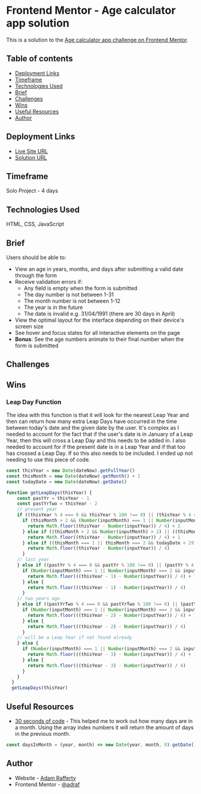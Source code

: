 # Frontend Mentor - Age calculator app solution

This is a solution to the [Age calculator app challenge on Frontend Mentor](https://www.frontendmentor.io/challenges/age-calculator-app-dF9DFFpj-Q).

## Table of contents

- [Deployment Links](#deployment-Links)
- [Timeframe](#timeframe)
- [Technologies Used](#technologies-used)
- [Brief](#brief)
- [Challenges](#challenges)
- [Wins](#wins)
- [Useful Resources](#useful-resources)
- [Author](#author)


## Deployment Links

- [Live Site URL](https://adraf.github.io/age-calculator-app/)
- [Solution URL](https://your-solution-url.com)


## Timeframe

Solo Project - 4 days


## Technologies Used

HTML, CSS, JavaScript


## Brief

Users should be able to:

- View an age in years, months, and days after submitting a valid date through the form
- Receive validation errors if:
  - Any field is empty when the form is submitted
  - The day number is not between 1-31
  - The month number is not between 1-12
  - The year is in the future
  - The date is invalid e.g. 31/04/1991 (there are 30 days in April)
- View the optimal layout for the interface depending on their device's screen size
- See hover and focus states for all interactive elements on the page
- **Bonus**: See the age numbers animate to their final number when the form is submitted


## Challenges



## Wins

### Leap Day Function
The idea with this function is that it will look for the nearest Leap Year and then can return how many extra Leap Days have occurred in the time between today's date and the given date by the user. It's complex as I needed to account for the fact that if the user's date is in January of a Leap Year, then this will cross a Leap Day and this needs to be added in. I also needed to account for if the present date is in a Leap Year and if that too has crossed a Leap Day. If so this also needs to be included. I ended up not needing to use this piece of code.

```js
const thisYear = new Date(dateNow).getFullYear()
const thisMonth = new Date(dateNow).getMonth() + 1
const todayDate = new Date(dateNow).getDate()

function getLeapDays(thisYear) {
    const pastYr = thisYear - 1
    const pastYrTwo = thisYear - 2
    // present year
    if ((thisYear % 4 === 0 && thisYear % 100 !== 0) || (thisYear % 4 === 0 && thisYear % 100 === 0 && thisYear % 400 === 0)) {
      if (thisMonth > 2 && (Number(inputMonth) === 1 || Number(inputMonth) === 2 && inputDay <= 29)) {
        return Math.floor((thisYear - Number(inputYear)) / 4) + 2
      } else if ((thisMonth > 2 && Number(inputMonth) > 2) || ((thisMonth === 1 || thisMonth === 2 && todayDate < 29) && (Number(inputMonth) === 1 || Number(inputMonth) === 2 && inputDay <= 29))) {
        return Math.floor((thisYear - Number(inputYear)) / 4) + 1
      } else if ((thisMonth === 1 || thisMonth === 2 && todayDate < 29) && Number(inputMonth) > 2) {
        return Math.floor((thisYear - Number(inputYear)) / 4)
      }
    // last year
    } else if ((pastYr % 4 === 0 && pastYr % 100 !== 0) || (pastYr % 4 === 0 && pastYr % 100 === 0 && pastYr % 400 === 0)) {
      if (Number(inputMonth) === 1 || Number(inputMonth) === 2 && inputDay <= 29) {
        return Math.floor(((thisYear - 1) - Number(inputYear)) / 4) + 1
      } else {
        return Math.floor(((thisYear - 1) - Number(inputYear)) / 4)
      }
    // two years ago
    } else if ((pastYrTwo % 4 === 0 && pastYrTwo % 100 !== 0) || (pastYrTwo % 4 === 0 && pastYrTwo % 100 === 0 && pastYrTwo % 400 === 0)) {
      if (Number(inputMonth) === 1 || Number(inputMonth) === 2 && inputDay <= 29) {
        return Math.floor(((thisYear - 2) - Number(inputYear)) / 4) + 1
      } else {
        return Math.floor(((thisYear - 2) - Number(inputYear)) / 4)
      }
    // will be a Leap Year if not found already
    } else {
      if (Number(inputMonth) === 1 || Number(inputMonth) === 2 && inputDay <= 29) {
        return Math.floor(((thisYear - 3) - Number(inputYear)) / 4) + 1
      } else {
        return Math.floor(((thisYear - 3) - Number(inputYear)) / 4)
      }
    }
  }
  getLeapDays(thisYear)
```



## Useful Resources

- [30 seconds of code](https://www.30secondsofcode.org/js/s/days-in-month/) - This helped me to work out how many days are in a month. Using the array index numbers it will return the amount of days in the previous month. 

```js
const daysInMonth = (year, month) => new Date(year, month, 0).getDate()
```


## Author

- Website - [Adam Rafferty](https://www.adamraffertywebdesign.com/)
- Frontend Mentor - [@adraf](https://www.frontendmentor.io/profile/adraf)
